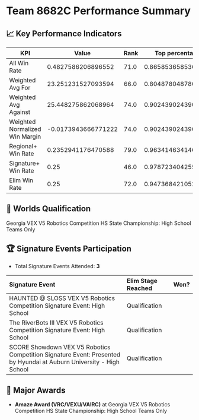 # Team 8682C Performance Summary

## 📈 Key Performance Indicators
| KPI | Value | Rank | Top percentage |
| --- | ----- | ---- | ----- |
| All Win Rate | 0.4827586206896552 | 71.0 | 0.8658536585365854 |
| Weighted Avg For | 23.251231527093594 | 66.0 | 0.8048780487804879 |
| Weighted Avg Against | 25.448275862068964 | 74.0 | 0.9024390243902439 |
| Weighted Normalized Win Margin | -0.0173943666771222 | 74.0 | 0.9024390243902439 |
| Regional+ Win Rate | 0.2352941176470588 | 79.0 | 0.9634146341463414 |
| Signature+ Win Rate | 0.25 | 46.0 | 0.9787234042553191 |
| Elim Win Rate | 0.25 | 72.0 | 0.9473684210526315 |


## 🎯 Worlds Qualification
Georgia VEX V5 Robotics Competition HS State Championship: High School Teams Only

## 🏆 Signature Events Participation
- Total Signature Events Attended: **3**

| Signature Event | Elim Stage Reached | Won? |
|:----------------|:-------------------|:----|
| HAUNTED @ SLOSS VEX V5 Robotics Competition Signature Event: High School | Qualification |  |
| The RiverBots III VEX V5 Robotics Competition Signature Event: High School | Qualification |  |
| SCORE Showdown VEX V5 Robotics Competition Signature Event: Presented by Hyundai at Auburn University - High School | Qualification |  |


## 🥇 Major Awards
- **Amaze Award (VRC/VEXU/VAIRC)** at Georgia VEX V5 Robotics Competition HS State Championship: High School Teams Only

